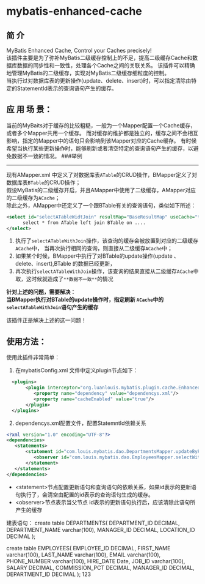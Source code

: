 mybatis-enhanced-cache
======================

简 介
----
MyBatis Enhanced Cache, Control your Caches precisely! <br>
该插件主要是为了弥补MyBatis二级缓存控制上的不足，提高二级缓存Cache和数据库数据的同步性和一致性，处理各个Cache之间的关联关系。
该插件可以精确地管理MyBatis的二级缓存，实现对MyBatis二级缓存细粒度的控制。<br>
当执行过对数据库表的更新操作(update、delete、insert)时，可以指定清除由特定的StatementId表示的查询语句产生的缓存。<br>

应 用 场 景：
-----
当前的MyBaits对于缓存的比较粗糙，一般为一个Mapper配置一个Cache缓存，或者多个Mapper共用一个缓存。
而对缓存的维护都是独立的，缓存之间不会相互影响，指定的Mapper中的语句只会影响到该Mapper对应的Cache缓存。
有时候希望当执行某些更新操作时，能够刷新或者清空特定的查询语句产生的缓存，以避免数据不一致的情况。
###举例
***
  现有AMapper.xml 中定义了对数据库表`ATable`的CRUD操作，BMapper定义了对数据库表`BTable`的CRUD操作；<br>
 假设MyBatis的二级缓存开启，并且AMapper中使用了二级缓存，AMapper对应的二级缓存为`ACache`；<br>
 除此之外，AMapper中还定义了一个跟BTable有关的查询语句，类似如下所述：
```xml
<select id="selectATableWidtJoin" resultMap="BaseResultMap" useCache="true">
      select * from ATable left join BTable on ....
</select>
```

1. 执行了`selectATableWithJoin`操作，该查询的缓存会被放置到对应的二级缓存`ACache`中，
当再次执行相同的查询，则直接从二级缓存`ACache`中；
2. 如果某个时候，BMapper中执行了对BTable的update操作(update 、delete、insert),BTable 的数据已经更新，
3. 再次执行`selectATableWithJoin`操作，该查询的结果直接从二级缓存`ACache`中取，这时候就造成了`**数据不一致**`的情况

  **针对上述的问题，需要解决**：<br>
**当BMapper执行对BTable的update操作时，指定刷新 `ACache`中的 `selectATableWithJoin`语句产生的缓存**

该插件正是解决上述的这一问题！


使用方法：
----
使用此插件非常简单：
  1. 在mybatisConfig.xml 文件中定义plugin节点如下：
```xml
  <plugins>
       <plugin interceptor="org.luanlouis.mybatis.plugin.cache.EnhancedCachingExecutor">
          <property name="dependency" value="dependencys.xml"/>
          <property name="cacheEnabled" value="true"/>
       </plugin>
  </plugins>
```  
  2. dependencys.xml配置文件，配置StatemntId依赖关系
```xml
<?xml version="1.0" encoding="UTF-8"?>
<dependencies>
   <statements>
       <statement id="com.louis.mybatis.dao.DepartmentsMapper.updateByPrimaryKey">
          <observer id="com.louis.mybatis.dao.EmployeesMapper.selectWithDepartments" />
       </statement>
   </statements>
</dependencies>
```
* \<statement>节点配置更新语句和查询语句的依赖关系，如果id表示的更新语句执行了，会清空由<observer>配置的id表示的查询语句生成的缓存。
* \<observer>节点表示当父节点<statement> id表示的更新语句执行后，应该清除此语句所产生的缓存

建表语句：
create table DEPARTMENTS(
DEPARTMENT_ID DECIMAL,
DEPARTMENT_NAME varchar(100),
MANAGER_ID DECIMAL,
LOCATION_ID DECIMAL
);

create table EMPLOYEES(
EMPLOYEE_ID DECIMAL, 
FIRST_NAME varchar(100), 
LAST_NAME varchar(100), 
EMAIL varchar(100), 
PHONE_NUMBER varchar(100), 
HIRE_DATE Date, 
JOB_ID varchar(100), 
SALARY DECIMAL, 
COMMISSION_PCT DECIMAL, 
MANAGER_ID DECIMAL, 
DEPARTMENT_ID DECIMAL
);
123